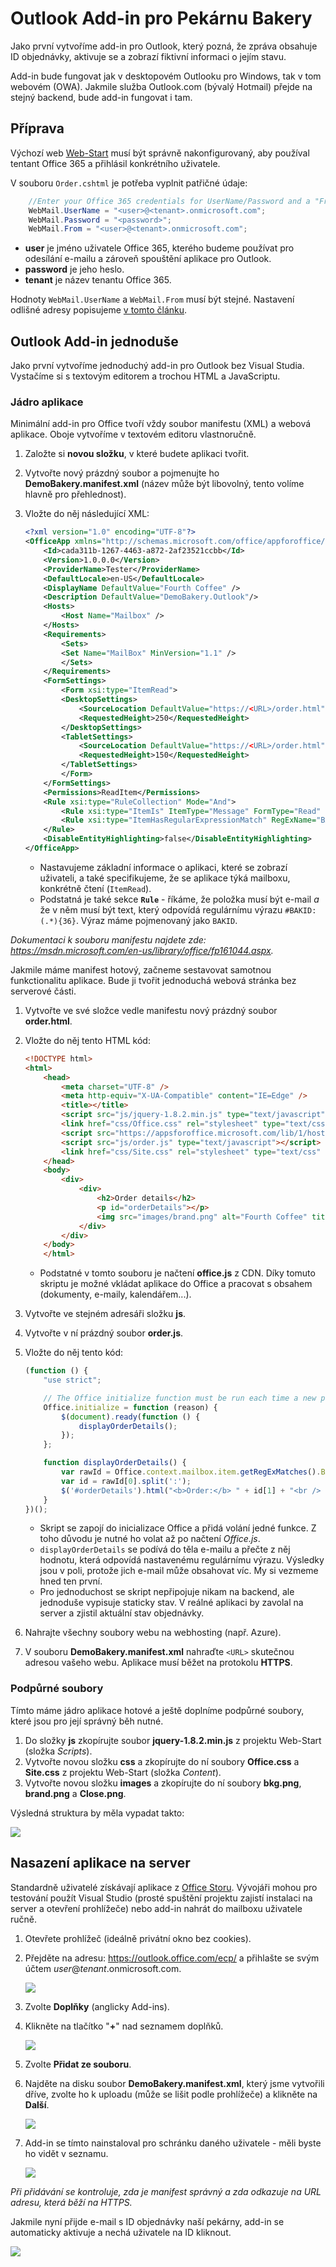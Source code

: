 # Outlook Add-in pro Pekárnu Bakery
Jako první vytvoříme add-in pro Outlook, který pozná, že zpráva obsahuje ID objednávky, aktivuje se a zobrazí fiktivní informaci o jejím stavu.

Add-in bude fungovat jak v desktopovém Outlooku pro Windows, tak v tom webovém (OWA). Jakmile služba Outlook.com (bývalý Hotmail) přejde na stejný backend, bude add-in fungovat i tam.

## Příprava
Výchozí web [Web-Start](../Web-Start) musí být správně nakonfigurovaný, aby používal tentant Office 365 a přihlásil konkrétního uživatele.

V souboru `Order.cshtml` je potřeba vyplnit patřičné údaje:

```csharp
	//Enter your Office 365 credentials for UserName/Password and a "From" address for the e-mail
	WebMail.UserName = "<user>@<tenant>.onmicrosoft.com";
	WebMail.Password = "<password>";
	WebMail.From = "<user>@<tenant>.onmicrosoft.com";
```

* **user** je jméno uživatele Office 365, kterého budeme používat pro odesílání e-mailu a zároveň spouštění aplikace pro Outlook.
* **password** je jeho heslo.
* **tenant** je název tenantu Office 365.

Hodnoty `WebMail.UserName` a `WebMail.From` musí být stejné. Nastavení odlišné adresy popisujeme [v tomto článku](http://blogs.msdn.com/b/vyvojari/archive/2014/11/04/jak-pouzit-office-365-pro-posilani-e-mailu.aspx).

## Outlook Add-in jednoduše
Jako první vytvoříme jednoduchý add-in pro Outlook bez Visual Studia. Vystačíme si s textovým editorem a trochou HTML a JavaScriptu.

### Jádro aplikace
Minimální add-in pro Office tvoří vždy soubor manifestu (XML) a webová aplikace. Oboje vytvoříme v textovém editoru vlastnoručně.

1. Založte si **novou složku**, v které budete aplikaci tvořit.
1. Vytvořte nový prázdný soubor a pojmenujte ho **DemoBakery.manifest.xml** (název může být libovolný, tento volíme hlavně pro přehlednost).
1. Vložte do něj následující XML:

	```xml
	<?xml version="1.0" encoding="UTF-8"?>
	<OfficeApp xmlns="http://schemas.microsoft.com/office/appforoffice/1.1" xmlns:xsi="http://www.w3.org/2001/XMLSchema-instance" xsi:type="MailApp">
		<Id>cada311b-1267-4463-a872-2af23521ccbb</Id>
		<Version>1.0.0.0</Version>
		<ProviderName>Tester</ProviderName>
		<DefaultLocale>en-US</DefaultLocale>
		<DisplayName DefaultValue="Fourth Coffee" />
		<Description DefaultValue="DemoBakery.Outlook"/>
		<Hosts>
			<Host Name="Mailbox" />
		</Hosts>
		<Requirements>
			<Sets>
			<Set Name="MailBox" MinVersion="1.1" />
			</Sets>
		</Requirements>
		<FormSettings>
			<Form xsi:type="ItemRead">
			<DesktopSettings>
				<SourceLocation DefaultValue="https://<URL>/order.html"/>
				<RequestedHeight>250</RequestedHeight>
			</DesktopSettings>
			<TabletSettings>
				<SourceLocation DefaultValue="https://<URL>/order.html" />
				<RequestedHeight>150</RequestedHeight>
			</TabletSettings>
			</Form>
		</FormSettings>
		<Permissions>ReadItem</Permissions>
		<Rule xsi:type="RuleCollection" Mode="And">
			<Rule xsi:type="ItemIs" ItemType="Message" FormType="Read" />
			<Rule xsi:type="ItemHasRegularExpressionMatch" RegExName="BAKID" RegExValue="#BAKID:(.*){36}" PropertyName="BodyAsPlaintext" />
		</Rule>
		<DisableEntityHighlighting>false</DisableEntityHighlighting>
	</OfficeApp>
	```
	
	* Nastavujeme základní informace o aplikaci, které se zobrazí uživateli, a také specifikujeme, že se aplikace týká mailboxu, konkrétně čtení (`ItemRead`).
	* Podstatná je také sekce **`Rule`** - říkáme, že položka musí být e-mail *a* že v něm musí být text, který odpovídá regulárnímu výrazu `#BAKID:(.*){36}`. Výraz máme pojmenovaný jako `BAKID`.

*Dokumentaci k souboru manifestu najdete zde: https://msdn.microsoft.com/en-us/library/office/fp161044.aspx.*

Jakmile máme manifest hotový, začneme sestavovat samotnou funkctionalitu aplikace. Bude ji tvořit jednoduchá webová stránka bez serverové části.

1. Vytvořte ve své složce vedle manifestu nový prázdný soubor **order.html**.
1. Vložte do něj tento HTML kód:
	
	```html
	<!DOCTYPE html>
	<html>
		<head>
			<meta charset="UTF-8" />
			<meta http-equiv="X-UA-Compatible" content="IE=Edge" />
			<title></title>
			<script src="js/jquery-1.8.2.min.js" type="text/javascript"></script>
			<link href="css/Office.css" rel="stylesheet" type="text/css" />
			<script src="https://appsforoffice.microsoft.com/lib/1/hosted/office.js" type="text/javascript"></script>
			<script src="js/order.js" type="text/javascript"></script>
			<link href="css/Site.css" rel="stylesheet" type="text/css" />
		</head>
		<body>
			<div>
				<div>
					<h2>Order details</h2>
					<p id="orderDetails"></p>
					<img src="images/brand.png" alt="Fourth Coffee" title="Fourth Coffee" />
				</div>
			</div>
		</body>
		</html>
	```
	
	* Podstatné v tomto souboru je načtení **office.js** z CDN. Díky tomuto skriptu je možné vkládat aplikace do Office a pracovat s obsahem (dokumenty, e-maily, kalendářem...).

1. Vytvořte ve stejném adresáři složku **js**.
1. Vytvořte v ní prázdný soubor **order.js**.
1. Vložte do něj tento kód:
	
	```js
	(function () {
		"use strict";
	
		// The Office initialize function must be run each time a new page is loaded
		Office.initialize = function (reason) {
			$(document).ready(function () {
				displayOrderDetails();
			});
		};
	
		function displayOrderDetails() {
			var rawId = Office.context.mailbox.item.getRegExMatches().BAKID;
			var id = rawId[0].split(':');
			$('#orderDetails').html("<b>Order:</b> " + id[1] + "<br /> <b>Status:</b> Processing at coffee shop.");
		}
	})();
	```
	
	* Skript se zapojí do inicializace Office a přidá volání jedné funkce. Z toho důvodu je nutné ho volat až po načtení *Office.js*.
	* `displayOrderDetails` se podívá do těla e-mailu a přečte z něj hodnotu, která odpovídá nastavenému regulárnímu výrazu. Výsledky jsou v poli, protože jich e-mail může obsahovat víc. My si vezmeme hned ten první.
	* Pro jednoduchost se skript nepřipojuje nikam na backend, ale jednoduše vypisuje staticky stav. V reálné aplikaci by zavolal na server a zjistil aktuální stav objednávky.

1. Nahrajte všechny soubory webu na webhosting (např. Azure).
1. V souboru **DemoBakery.manifest.xml** nahraďte `<URL>` skutečnou adresou vašeho webu. Aplikace musí běžet na protokolu **HTTPS**.

### Podpůrné soubory
Tímto máme jádro aplikace hotové a ještě doplníme podpůrné soubory, které jsou pro její správný běh nutné.

1. Do složky **js** zkopírujte soubor **jquery-1.8.2.min.js** z projektu Web-Start (složka *Scripts*).
1. Vytvořte novou složku **css** a zkopírujte do ní soubory **Office.css** a **Site.css** z projektu Web-Start (složka *Content*).
1. Vytvořte novou složku **images** a zkopírujte do ní soubory **bkg.png**, **brand.png** a **Close.png**.

Výsledná struktura by měla vypadat takto:

![](Images/struktura.png)

## Nasazení aplikace na server
Standardně uživatelé získávají aplikace z [Office Storu](https://store.office.com). Vývojáři mohou pro testování použít Visual Studio (prosté spuštění projektu zajistí instalaci na server a otevření prohlížeče) nebo add-in nahrát do mailboxu uživatele ručně.

1. Otevřete prohlížeč (ideálně privátní okno bez cookies).
1. Přejděte na adresu: https://outlook.office.com/ecp/ a přihlašte se svým účtem *user*@*tenant*.onmicrosoft.com.

	![](Images/outlook-sideload1.png)

1. Zvolte **Doplňky** (anglicky Add-ins).
1. Klikněte na tlačítko "**+**" nad seznamem doplňků.

	![](Images/outlook-sideload2.png)

1. Zvolte **Přidat ze souboru**.
1. Najděte na disku soubor **DemoBakery.manifest.xml**, který jsme vytvořili dříve, zvolte ho k uploadu (může se lišit podle prohlížeče) a klikněte na **Další**.

	![](Images/outlook-sideload3.png)
	
1. Add-in se tímto nainstaloval pro schránku daného uživatele - měli byste ho vidět v seznamu.

	![](Images/outlook-sideload4.png)
	
*Při přidávání se kontroluje, zda je manifest správný a zda odkazuje na URL adresu, která běží na HTTPS.*

Jakmile nyní přijde e-mail s ID objednávky naší pekárny, add-in se automaticky aktivuje a nechá uživatele na ID kliknout.

![](Images/outlook-sideload5.png)
